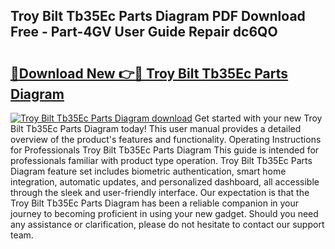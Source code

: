 ## Troy Bilt Tb35Ec Parts Diagram PDF Download Free - Part-4GV User Guide Repair dc6QO

# <h2><a href="http://dfl7g7.blite.top/?on=Troy+Bilt+Tb35Ec+Parts+Diagram">🔗Download New 👉🔴 Troy Bilt Tb35Ec Parts Diagram</a></h2>

[![Troy Bilt Tb35Ec Parts Diagram download](https://i.imgur.com/lujVjoI.png)](http://dfl7g7.blite.top/?on=Troy+Bilt+Tb35Ec+Parts+Diagram)
Get started with your new Troy Bilt Tb35Ec Parts Diagram today! This user manual provides a detailed overview of the product's features and functionality. Operating Instructions for Professionals Troy Bilt Tb35Ec Parts Diagram This guide is intended for professionals familiar with product type operation. Troy Bilt Tb35Ec Parts Diagram feature set includes biometric authentication, smart home integration, automatic updates, and personalized dashboard, all accessible through the sleek and user-friendly interface. Our expectation is that the Troy Bilt Tb35Ec Parts Diagram has been a reliable companion in your journey to becoming proficient in using your new gadget. Should you need any assistance or clarification, please do not hesitate to contact our support team.
